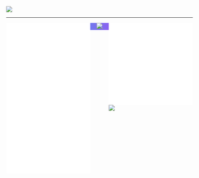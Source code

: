 <!--
 * @Author: Weidows
 * @Date: 2020-07-27 10:28:29
 * @LastEditors: Weidows
 * @LastEditTime: 2025-08-21 23:42:21
 * @FilePath: \Weidows\README.md
 * 这个markdown是显示在github-profile界面上的
-->

<img align="center" src="https://cdn.jsdelivr.net/gh/Weidows/Weidows/image/README/details.jpg" />

---

<div align="center" style="background-color: #00dbde;background-image: linear-gradient(90deg, #00dbde 0%, #fc00ff 100%);">

  <!-- 常用语言 -->
  <!-- <img src="https://github-readme-stats.vercel.app/api/top-langs/?username=Weidows&langs_count=8&theme=tokyonight&layout=compact" /> -->

  <!-- Website badge -->
  <!-- <p align="center">
  <a href="https://www.anandmainali.com.np" target="_blank"><img alt="Website" src="https://img.shields.io/badge/Website-www.anandmainali.com.np-blue?style=flat&logo=google-chrome"></a>
  </p> -->

  <img src="./image/README/general.svg" align="left" width="45%" height="" />
  <img src="./image/README/metrics.plugin.3rd.svg" align="right" width="45%" height="" />

  <!-- 访问计数 -->
  <!-- <img src="https://profile-counter.glitch.me/{Weidows}/count.svg" /> -->
  <img src="https://referer.counter.weidows.tech/@Weidows/github" />
  <!-- 评级 -->
  <img src="https://github-readme-stats.vercel.app/api?username=Weidows&show_icons=true&theme=synthwave" align="right" width="45%" height="" />

  <!-- ⭐️ Weidow's Mind ⭐️ -->

  <!-- <a href="https://weidows.github.io" target="_blank" style="color:deeppink;">_🚀 My Blog_</a> -->

  <!-- <a href="https://weidows.github.io/tags/resume" target="_blank" style="color:chartreuse;">_About Me 💩_</a> -->

</div>
